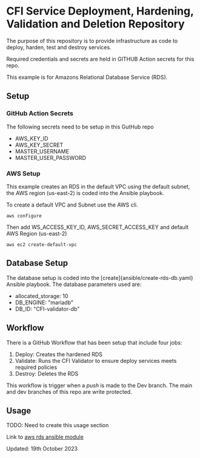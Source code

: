 # CFI Service Deployment, Hardening, Validation and Deletion Repository

The purpose of this repository is to provide infrastructure as code to deploy, harden, test and destroy services.

Required credentials and secrets are held in GITHUB Action secrets for this repo. 

This example is for Amazons Relational Database Service (RDS). 

## Setup

### GitHub Action Secrets

The following secrets need to be setup in this GutHub repo

* AWS_KEY_ID
* AWS_KEY_SECRET
* MASTER_USERNAME
* MASTER_USER_PASSWORD

### AWS Setup

This example creates an RDS in the default VPC using the default subnet, the AWS region (us-east-2) is coded into the Ansible playbook.

To create a default VPC and Subnet use the AWS cli.

```shell
aws configure
```
Then add WS_ACCESS_KEY_ID, AWS_SECRET_ACCESS_KEY and default AWS Region (us-east-2)

```shell
aws ec2 create-default-vpc
```

## Database Setup

The database setup is coded into the [create]{ansible/create-rds-db.yaml} Ansible playbook. The database parameters used are:

 * allocated_storage: 10 
 * DB_ENGINE: "mariadb"
 * DB_ID: "CFI-validator-db"


## Workflow

There is a GitHub Workflow that has been setup that include four jobs:

1. Deploy: Creates the hardened RDS
2. Validate: Runs the CFI Validator to ensure deploy services meets required policies
3. Destroy: Deletes the RDS

This workflow is trigger when a *push* is made to the Dev branch. The main and dev branches of this repo are write protected.


## Usage

TODO: Need to create this usage section


Link to [aws rds ansible module](https://docs.ansible.com/ansible/latest/collections/amazon/aws/rds_instance_module.html)

Updated: 19th October 2023

